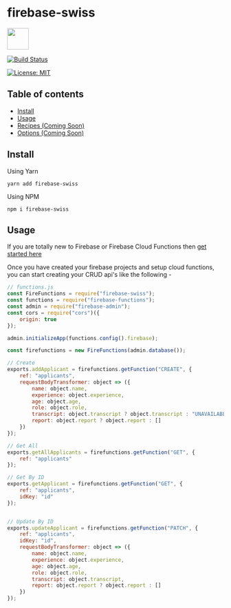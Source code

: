 # firebase-swiss 

 <img src="https://res.cloudinary.com/ddbxzcb7k/image/upload/v1568999179/firebaseswiss-02_hy9whb.png" width="50">
 
[![Build Status](https://circleci.com/gh/LogRocket/redux-logger/tree/master.svg?style=svg)](https://circleci.com/gh/tstreamDOTh/firebase-swiss/tree/master)

[![License: MIT](https://img.shields.io/badge/License-MIT-yellow.svg)](https://opensource.org/licenses/MIT)


## Table of contents

-   [Install](#install)
-   [Usage](#usage)
-   [Recipes (Coming Soon)](#recipes)
-   [Options (Coming Soon) ](#options)

## Install

Using Yarn

`yarn add firebase-swiss`

Using NPM

`npm i firebase-swiss`


## Usage

If you are totally new to Firebase or Firebase Cloud Functions then [get started here](https://firebase.google.com/docs/functions/get-started)

Once you have created your firebase projects and setup cloud functions, you can start creating your CRUD api's like the following -

```javascript
// functions.js
const FireFunctions = require("firebase-swiss");
const functions = require("firebase-functions");
const admin = require("firebase-admin");
const cors = require("cors")({
	origin: true
});

admin.initializeApp(functions.config().firebase);

const firefunctions = new FireFunctions(admin.database());

// Create
exports.addApplicant = firefunctions.getFunction("CREATE", {
	ref: "applicants",
	requestBodyTransformer: object => ({
		name: object.name,
		experience: object.experience,
		age: object.age,
		role: object.role,
		transcript: object.transcript ? object.transcript : "UNAVAILABLE",
		report: object.report ? object.report : []
	})
});

// Get All
exports.getAllApplicants = firefunctions.getFunction("GET", {
	ref: "applicants"
});

// Get By ID
exports.getApplicant = firefunctions.getFunction("GET", {
	ref: "applicants",
	idKey: "id"
});


// Update By ID
exports.updateApplicant = firefunctions.getFunction("PATCH", {
	ref: "applicants",
	idKey: "id",
	requestBodyTransformer: object => ({
		name: object.name,
		experience: object.experience,
		age: object.age,
		role: object.role,
		transcript: object.transcript,
		report: object.report ? object.report : []
	})
});

```
